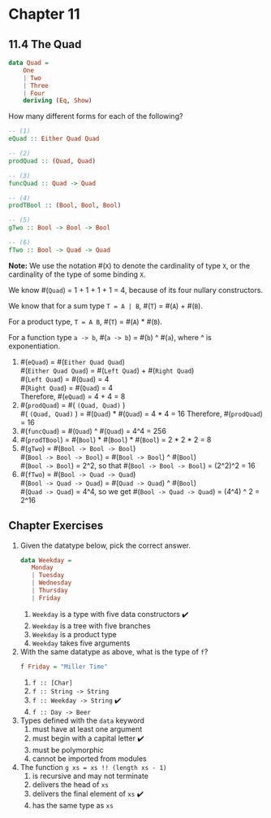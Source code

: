 # Chapter 11

## 11.4 The Quad

```haskell
data Quad =
    One
    | Two
    | Three
    | Four
    deriving (Eq, Show)
```

How many different forms for each of the following?

```haskell
-- (1)
eQuad :: Either Quad Quad

-- (2)
prodQuad :: (Quad, Quad)

-- (3)
funcQuad :: Quad -> Quad

-- (4)
prodTBool :: (Bool, Bool, Bool)

-- (5)
gTwo :: Bool -> Bool -> Bool

-- (6)
fTwo :: Bool -> Quad -> Quad
```
**Note:** We use the notation #(`X`) to denote the cardinality of type `X`, or the cardinality of the type of some binding `X`.

We know #(`Quad`) = 1 + 1 + 1 + 1 = 4, because of its four nullary constructors.

We know that for a sum type `T = A | B`, #(`T`) = #(`A`) + #(`B`).

For a product type, `T = A B`, #(`T`) = #(`A`) * #(`B`).

For a function type `a -> b`, #(`a -> b`) = #(`b`) ^ #(`a`), where ^ is exponentiation.

1. #(`eQuad`) = #(`Either Quad Quad`) \
   #(`Either Quad Quad`) = #(`Left Quad`) + #(`Right Quad`) \
   #(`Left Quad`) = #(`Quad`) = 4 \
   #(`Right Quad`) = #(`Quad`) = 4 \
   Therefore, #(`eQuad`) = 4 + 4 = 8
2. #(`prodQuad`) = #( `(Quad, Quad)` ) \
   #( `(Quad, Quad)` ) = #(`Quad`) * #(`Quad`) = 4 * 4 = 16
   Therefore, #(`prodQuad`) = 16
3. #(`funcQuad`) = #(`Quad`) ^ #(`Quad`) = 4^4 = 256
4. #(`prodTBool`) = #(`Bool`) * #(`Bool`) * #(`Bool`) = 2 * 2 * 2 = 8
5. #(`gTwo`) = #(`Bool -> Bool -> Bool`) \
   #(`Bool -> Bool -> Bool`) = #(`Bool -> Bool`) ^ #(`Bool`) \
   #(`Bool -> Bool`) = 2^2, so that #(`Bool -> Bool -> Bool`) = (2^2)^2 = 16
6. #(`fTwo`) = #(`Bool -> Quad -> Quad`) \
   #(`Bool -> Quad -> Quad`) = #(`Quad -> Quad`) ^ #(`Bool`) \
   #(`Quad -> Quad`) = 4^4, so we get #(`Bool -> Quad -> Quad`) = (4^4) ^ 2 = 2^16

## Chapter Exercises
1. Given the datatype below, pick the correct answer.
   ```haskell
   data Weekday =
      Monday
      | Tuesday
      | Wednesday
      | Thursday
      | Friday
   ```
   1. `Weekday` is a type with five data constructors :heavy_check_mark:
   2. `Weekday` is a tree with five branches
   3. `Weekday` is a product type
   4. `Weekday` takes five arguments
2. With the same datatype as above, what is the type of `f`?
   ```haskell
   f Friday = "Miller Time"
   ```
   1. `f :: [Char]`
   2. `f :: String -> String`
   3. `f :: Weekday -> String` :heavy_check_mark:
   4. `f :: Day -> Beer`
3. Types defined with the `data` keyword
   1. must have at least one argument
   2. must begin with a capital letter :heavy_check_mark:
   3. must be polymorphic
   4. cannot be imported from modules
4. The function `g xs = xs !! (length xs - 1)`
   1. is recursive and may not terminate
   2. delivers the head of `xs`
   3. delivers the final element of `xs` :heavy_check_mark:
   4. has the same type as `xs`

